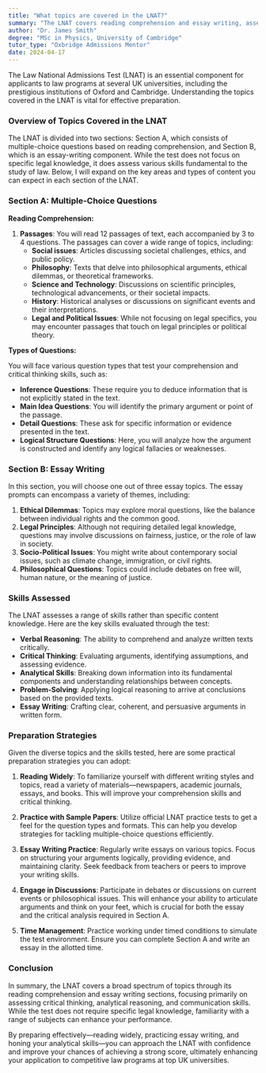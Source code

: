 ```yaml
---
title: "What topics are covered in the LNAT?"
summary: "The LNAT covers reading comprehension and essay writing, assessing skills essential for law studies at UK universities like Oxford and Cambridge."
author: "Dr. James Smith"
degree: "MSc in Physics, University of Cambridge"
tutor_type: "Oxbridge Admissions Mentor"
date: 2024-04-17
---
```


The Law National Admissions Test (LNAT) is an essential component for applicants to law programs at several UK universities, including the prestigious institutions of Oxford and Cambridge. Understanding the topics covered in the LNAT is vital for effective preparation. 

### Overview of Topics Covered in the LNAT

The LNAT is divided into two sections: Section A, which consists of multiple-choice questions based on reading comprehension, and Section B, which is an essay-writing component. While the test does not focus on specific legal knowledge, it does assess various skills fundamental to the study of law. Below, I will expand on the key areas and types of content you can expect in each section of the LNAT.

### Section A: Multiple-Choice Questions

**Reading Comprehension:**

1. **Passages**: You will read 12 passages of text, each accompanied by 3 to 4 questions. The passages can cover a wide range of topics, including:
   - **Social issues**: Articles discussing societal challenges, ethics, and public policy.
   - **Philosophy**: Texts that delve into philosophical arguments, ethical dilemmas, or theoretical frameworks.
   - **Science and Technology**: Discussions on scientific principles, technological advancements, or their societal impacts.
   - **History**: Historical analyses or discussions on significant events and their interpretations.
   - **Legal and Political Issues**: While not focusing on legal specifics, you may encounter passages that touch on legal principles or political theory.

**Types of Questions:**

You will face various question types that test your comprehension and critical thinking skills, such as:
- **Inference Questions**: These require you to deduce information that is not explicitly stated in the text.
- **Main Idea Questions**: You will identify the primary argument or point of the passage.
- **Detail Questions**: These ask for specific information or evidence presented in the text.
- **Logical Structure Questions**: Here, you will analyze how the argument is constructed and identify any logical fallacies or weaknesses.

### Section B: Essay Writing

In this section, you will choose one out of three essay topics. The essay prompts can encompass a variety of themes, including:

1. **Ethical Dilemmas**: Topics may explore moral questions, like the balance between individual rights and the common good.
2. **Legal Principles**: Although not requiring detailed legal knowledge, questions may involve discussions on fairness, justice, or the role of law in society.
3. **Socio-Political Issues**: You might write about contemporary social issues, such as climate change, immigration, or civil rights.
4. **Philosophical Questions**: Topics could include debates on free will, human nature, or the meaning of justice.

### Skills Assessed

The LNAT assesses a range of skills rather than specific content knowledge. Here are the key skills evaluated through the test:

- **Verbal Reasoning**: The ability to comprehend and analyze written texts critically.
- **Critical Thinking**: Evaluating arguments, identifying assumptions, and assessing evidence.
- **Analytical Skills**: Breaking down information into its fundamental components and understanding relationships between concepts.
- **Problem-Solving**: Applying logical reasoning to arrive at conclusions based on the provided texts.
- **Essay Writing**: Crafting clear, coherent, and persuasive arguments in written form.

### Preparation Strategies

Given the diverse topics and the skills tested, here are some practical preparation strategies you can adopt:

1. **Reading Widely**: To familiarize yourself with different writing styles and topics, read a variety of materials—newspapers, academic journals, essays, and books. This will improve your comprehension skills and critical thinking.

2. **Practice with Sample Papers**: Utilize official LNAT practice tests to get a feel for the question types and formats. This can help you develop strategies for tackling multiple-choice questions efficiently.

3. **Essay Writing Practice**: Regularly write essays on various topics. Focus on structuring your arguments logically, providing evidence, and maintaining clarity. Seek feedback from teachers or peers to improve your writing skills.

4. **Engage in Discussions**: Participate in debates or discussions on current events or philosophical issues. This will enhance your ability to articulate arguments and think on your feet, which is crucial for both the essay and the critical analysis required in Section A.

5. **Time Management**: Practice working under timed conditions to simulate the test environment. Ensure you can complete Section A and write an essay in the allotted time.

### Conclusion

In summary, the LNAT covers a broad spectrum of topics through its reading comprehension and essay writing sections, focusing primarily on assessing critical thinking, analytical reasoning, and communication skills. While the test does not require specific legal knowledge, familiarity with a range of subjects can enhance your performance.

By preparing effectively—reading widely, practicing essay writing, and honing your analytical skills—you can approach the LNAT with confidence and improve your chances of achieving a strong score, ultimately enhancing your application to competitive law programs at top UK universities.
    